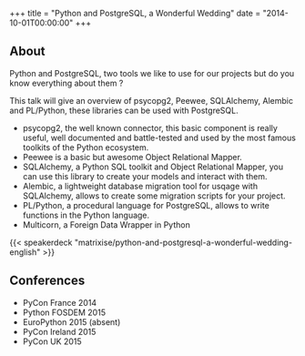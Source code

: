 +++
title = "Python and PostgreSQL, a Wonderful Wedding"
date = "2014-10-01T00:00:00"
+++

## About

Python and PostgreSQL, two tools we like to use for our projects but do you know everything about them ?

This talk will give an overview of psycopg2, Peewee, SQLAlchemy, Alembic and PL/Python, these libraries can be used with PostgreSQL.

* psycopg2, the well known connector, this basic component is really useful, well documented and battle-tested and used by the most famous toolkits of the Python ecosystem.
* Peewee is a basic but awesome Object Relational Mapper.
* SQLAlchemy, a Python SQL toolkit and Object Relational Mapper, you can use this library to create your models and interact with them.
* Alembic, a lightweight database migration tool for usqage with SQLAlchemy, allows to create some migration scripts for your project.
* PL/Python, a procedural language for PostgreSQL, allows to write functions in the Python language.
* Multicorn, a Foreign Data Wrapper in Python

{{< speakerdeck "matrixise/python-and-postgresql-a-wonderful-wedding-english" >}}

## Conferences

* PyCon France 2014
* Python FOSDEM 2015
* EuroPython 2015 (absent)
* PyCon Ireland 2015
* PyCon UK 2015
